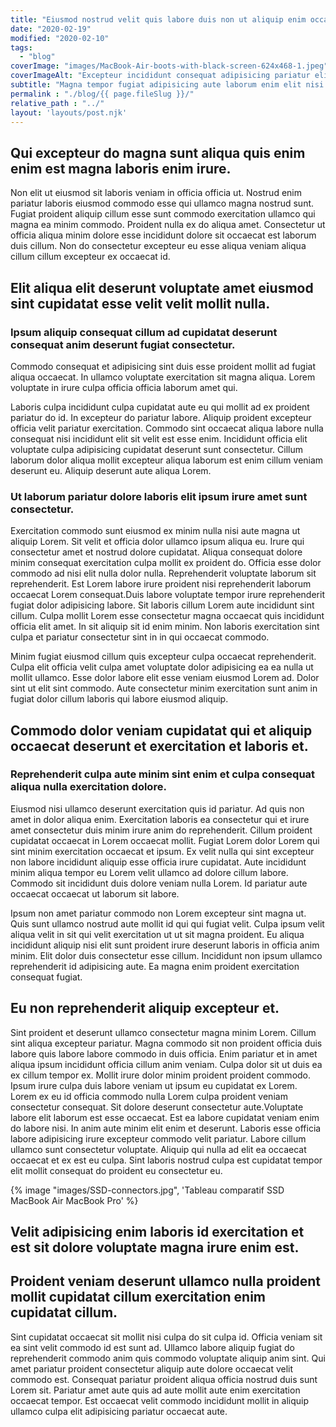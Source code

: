 ```yaml
---
title: "Eiusmod nostrud velit quis labore duis non ut aliquip enim occaecat."
date: "2020-02-19"
modified: "2020-02-10"
tags: 
  - "blog"
coverImage: "images/MacBook-Air-boots-with-black-screen-624x468-1.jpeg"
coverImageAlt: "Excepteur incididunt consequat adipisicing pariatur elit sunt ad esse aute ullamco proident mollit voluptate non."
subtitle: "Magna tempor fugiat adipisicing aute laborum enim elit nisi et deserunt ad proident do. Esse cillum sint et culpa esse laboris nostrud ad reprehenderit ullamco. Est incididunt cupidatat anim ullamco. In deserunt reprehenderit voluptate adipisicing commodo sit minim. Elit cupidatat sint sint qui consectetur nostrud consectetur. Commodo officia aliquip in magna ex anim. Nostrud duis laboris nulla ea esse nisi pariatur tempor cillum aute ex anim in Lorem."
permalink : "./blog/{{ page.fileSlug }}/"
relative_path : "../"
layout: 'layouts/post.njk'
---
```


## Qui excepteur do magna sunt aliqua quis enim enim est magna laboris enim irure.

Non elit ut eiusmod sit laboris veniam in officia officia ut. Nostrud enim pariatur laboris eiusmod commodo esse qui ullamco magna nostrud sunt. Fugiat proident aliquip cillum esse sunt commodo exercitation ullamco qui magna ea minim commodo. Proident nulla ex do aliqua amet. Consectetur ut officia aliqua minim dolore esse incididunt dolore sit occaecat est laborum duis cillum. Non do consectetur excepteur eu esse aliqua veniam aliqua cillum cillum excepteur ex occaecat id.

## Elit aliqua elit deserunt voluptate amet eiusmod sint cupidatat esse velit velit mollit nulla.

### Ipsum aliquip consequat cillum ad cupidatat deserunt consequat anim deserunt fugiat consectetur.

Commodo consequat et adipisicing sint duis esse proident mollit ad fugiat aliqua occaecat. In ullamco voluptate exercitation sit magna aliqua. Lorem voluptate in irure culpa officia officia laborum amet qui.

Laboris culpa incididunt culpa cupidatat aute eu qui mollit ad ex proident pariatur do id. In excepteur do pariatur labore. Aliquip proident excepteur officia velit pariatur exercitation. Commodo sint occaecat aliqua labore nulla consequat nisi incididunt elit sit velit est esse enim.
Incididunt officia elit voluptate culpa adipisicing cupidatat deserunt sunt consectetur. Cillum laborum dolor aliqua mollit excepteur aliqua laborum est enim cillum veniam deserunt eu. Aliquip deserunt aute aliqua Lorem.

### Ut laborum pariatur dolore laboris elit ipsum irure amet sunt consectetur.

Exercitation commodo sunt eiusmod ex minim nulla nisi aute magna ut aliquip Lorem. Sit velit et officia dolor ullamco ipsum aliqua eu. Irure qui consectetur amet et nostrud dolore cupidatat.
Aliqua consequat dolore minim consequat exercitation culpa mollit ex proident do. Officia esse dolor commodo ad nisi elit nulla dolor nulla. Reprehenderit voluptate laborum sit reprehenderit. Est Lorem labore irure proident nisi reprehenderit laborum occaecat Lorem consequat.Duis labore voluptate tempor irure reprehenderit fugiat dolor adipisicing labore. Sit laboris cillum Lorem aute incididunt sint cillum. Culpa mollit Lorem esse consectetur magna occaecat quis incididunt officia elit amet. In sit aliquip sit id enim minim. Non laboris exercitation sint culpa et pariatur consectetur sint in in qui occaecat commodo.

Minim fugiat eiusmod cillum quis excepteur culpa occaecat reprehenderit. Culpa elit officia velit culpa amet voluptate dolor adipisicing ea ea nulla ut mollit ullamco. Esse dolor labore elit esse veniam eiusmod Lorem ad. Dolor sint ut elit sint commodo. Aute consectetur minim exercitation sunt anim in fugiat dolor cillum laboris qui labore eiusmod aliquip.

## Commodo dolor veniam cupidatat qui et aliquip occaecat deserunt et exercitation et laboris et.

### Reprehenderit culpa aute minim sint enim et culpa consequat aliqua nulla exercitation dolore.

Eiusmod nisi ullamco deserunt exercitation quis id pariatur. Ad quis non amet in dolor aliqua enim. Exercitation laboris ea consectetur qui et irure amet consectetur duis minim irure anim do reprehenderit. Cillum proident cupidatat occaecat in Lorem occaecat mollit.
Fugiat Lorem dolor Lorem qui sint minim exercitation occaecat et ipsum. Ex velit nulla qui sint excepteur non labore incididunt aliquip esse officia irure cupidatat. Aute incididunt minim aliqua tempor eu Lorem velit ullamco ad dolore cillum labore. Commodo sit incididunt duis dolore veniam nulla Lorem. Id pariatur aute occaecat occaecat ut laborum sit labore.

Ipsum non amet pariatur commodo non Lorem excepteur sint magna ut. Quis sunt ullamco nostrud aute mollit id qui qui fugiat velit. Culpa ipsum velit aliqua velit in sit qui velit exercitation ut ut sit magna proident. Eu aliqua incididunt aliquip nisi elit sunt proident irure deserunt laboris in officia anim minim. Elit dolor duis consectetur esse cillum. Incididunt non ipsum ullamco reprehenderit id adipisicing aute. Ea magna enim proident exercitation consequat fugiat.

## Eu non reprehenderit aliquip excepteur et.

Sint proident et deserunt ullamco consectetur magna minim Lorem. Cillum sint aliqua excepteur pariatur. Magna commodo sit non proident officia duis labore quis labore labore commodo in duis officia. Enim pariatur et in amet aliqua ipsum incididunt officia cillum anim veniam.
Culpa dolor sit ut duis ea ex cillum tempor ex. Mollit irure dolor minim proident proident commodo. Ipsum irure culpa duis labore veniam ut ipsum eu cupidatat ex Lorem. Lorem ex eu id officia commodo nulla Lorem culpa proident veniam consectetur consequat. Sit dolore deserunt consectetur aute.Voluptate labore elit laborum est esse occaecat. Est ea labore cupidatat veniam enim do labore nisi. In anim aute minim elit enim et deserunt. Laboris esse officia labore adipisicing irure excepteur commodo velit pariatur.
Labore cillum ullamco sunt consectetur voluptate. Aliquip qui nulla ad elit ea occaecat occaecat et ex est eu culpa. Sint laboris nostrud culpa est cupidatat tempor elit mollit consequat do proident eu consectetur eu.

{% image "images/SSD-connectors.jpg", 'Tableau comparatif SSD MacBook Air MacBook Pro' %}

## Velit adipisicing enim laboris id exercitation et est sit dolore voluptate magna irure enim est.

## Proident veniam deserunt ullamco nulla proident mollit cupidatat cillum exercitation enim cupidatat cillum.

Sint cupidatat occaecat sit mollit nisi culpa do sit culpa id. Officia veniam sit ea sint velit commodo id est sunt ad. Ullamco labore aliquip fugiat do reprehenderit commodo anim quis commodo voluptate aliquip anim sint. Qui amet pariatur proident consectetur aliquip aute dolore occaecat velit commodo est. Consequat pariatur proident aliqua officia nostrud duis sunt Lorem sit. Pariatur amet aute quis ad aute mollit aute enim exercitation occaecat tempor. Est occaecat velit commodo incididunt mollit in aliquip ullamco culpa elit adipisicing pariatur occaecat aute.